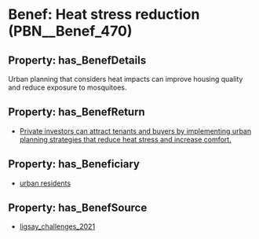 # Benef: __Heat stress reduction__ (PBN__Benef_470)

## Property: has_BenefDetails

Urban planning that considers heat impacts can improve housing quality and reduce exposure to mosquitoes.

## Property: has_BenefReturn

* [Private investors can attract tenants and buyers by implementing urban planning strategies that reduce heat stress and increase comfort.](../BenefReturn/PBN__BenefReturn_510)

## Property: has_Beneficiary

* [urban residents](../Stakeholder/PBN__Stakeholder_209)

## Property: has_BenefSource

* [ligsay_challenges_2021](../Article/PBN__Article_95)

